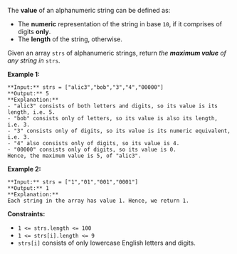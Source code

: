 The **value** of an alphanumeric string can be defined as:

* The **numeric** representation of the string in base `10`, if it comprises of digits **only**.
* The **length** of the string, otherwise.

Given an array `strs` of alphanumeric strings, return *the **maximum value** of any string in* `strs`.

**Example 1:**


```
**Input:** strs = ["alic3","bob","3","4","00000"]
**Output:** 5
**Explanation:** 
- "alic3" consists of both letters and digits, so its value is its length, i.e. 5.
- "bob" consists only of letters, so its value is also its length, i.e. 3.
- "3" consists only of digits, so its value is its numeric equivalent, i.e. 3.
- "4" also consists only of digits, so its value is 4.
- "00000" consists only of digits, so its value is 0.
Hence, the maximum value is 5, of "alic3".

```

**Example 2:**


```
**Input:** strs = ["1","01","001","0001"]
**Output:** 1
**Explanation:** 
Each string in the array has value 1. Hence, we return 1.

```

**Constraints:**

* `1 <= strs.length <= 100`
* `1 <= strs[i].length <= 9`
* `strs[i]` consists of only lowercase English letters and digits.
